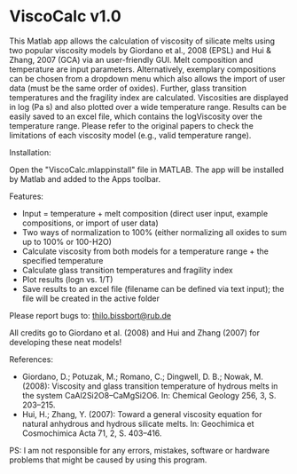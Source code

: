 # ViscoCalc v1.0

This Matlab app allows the calculation of viscosity of silicate melts using two popular viscosity models by Giordano et al., 2008 (EPSL) and Hui & Zhang, 2007 (GCA) via an user-friendly GUI. 
Melt composition and temperature are input parameters. Alternatively, exemplary compositions can be chosen from a dropdown menu which also allows the import of user data (must be the same order of oxides). 
Further, glass transition temperatures and the fragility index are calculated. Viscosities are displayed in log (Pa s) and also plotted over a wide temperature range.
Results can be easily saved to an excel file, which contains the logViscosity over the temperature range. Please refer to the original papers to check the limitations of each viscosity model (e.g., valid temperature range). 

Installation:

Open the "ViscoCalc.mlappinstall" file in MATLAB. The app will be installed by Matlab and added to the Apps toolbar.

Features:
- Input = temperature + melt composition (direct user input, example compositions, or import of user data)
- Two ways of normalization to 100% (either normalizing all oxides to sum up to 100% or 100-H2O)
- Calculate viscosity from both models for a temperature range + the specified temperature
- Calculate glass transition temperatures and fragility index
- Plot results (logn vs. 1/T)
- Save results to an excel file (filename can be defined via text input); the file will be created in the active folder

Please report bugs to: thilo.bissbort@rub.de

All credits go to Giordano et al. (2008) and Hui and Zhang (2007) for developing these neat models!

References:

- Giordano, D.; Potuzak, M.; Romano, C.; Dingwell, D. B.; Nowak, M. (2008): Viscosity and glass transition temperature of hydrous melts in the system CaAl2Si2O8–CaMgSi2O6. In: Chemical Geology 256, 3, S. 203–215.
- Hui, H.; Zhang, Y. (2007): Toward a general viscosity equation for natural anhydrous and hydrous silicate melts. In: Geochimica et Cosmochimica Acta 71, 2, S. 403–416.

PS: I am not responsible for any errors, mistakes, software or hardware problems that might be caused by using this program. 
